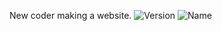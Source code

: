 New coder making a website.
![Version](https://img.shields.io/badge/version-0.0.0-blue?style=for-the-badge) <!-- Version Badge --> 
![Name](link)
